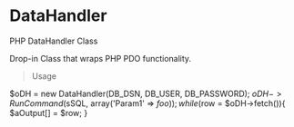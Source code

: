 # DataHandler
PHP DataHandler Class

Drop-in Class that wraps PHP PDO functionality.

> Usage

$oDH = new DataHandler(DB_DSN, DB_USER, DB_PASSWORD);
$oDH->RunCommand($sSQL, array('Param1' => $foo));
while($row = $oDH->fetch()){
    $aOutput[] = $row;
}
